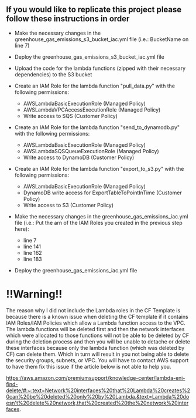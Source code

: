 ## If you would like to replicate this project please follow these instructions in order
- Make the necessary changes in the greenhouse_gas_emissions_s3_bucket_iac.yml file (i.e.: BucketName on line 7)
- Deploy the greenhouse_gas_emissions_s3_bucket_iac.yml file
- Upload the code for the lambda functions (zipped with their necessary dependencies) to the S3 bucket


- Create an IAM Role for the lambda function "pull_data.py" with the following permissions:
  
  - AWSLambdaBasicExecutionRole (Managed Policy)
  - AWSLambdaVPCAccessExecutionRole (Managed Policy)
  - Write access to SQS (Customer Policy)
  
- Create an IAM Role for the lambda function "send_to_dynamodb.py" with the following permissions:
  
  - AWSLambdaBasicExecutionRole (Managed Policy)
  - AWSLambdaSQSQueueExecutionRole (Managed Policy)
  - Write access to DynamoDB (Customer Policy)
  
- Create an IAM Role for the lambda function "export_to_s3.py" with the following permissions:
  
  - AWSLambdaBasicExecutionRole (Managed Policy)
  - DynamoDB write access for ExportTableToPointInTime (Customer Policy) 
  - Write access to S3 (Customer Policy)
  
- Make the necessary changes in the greenhouse_gas_emissions_iac.yml file (i.e.: Put the arn of the IAM Roles you created in the previous step here):
  - line 7
  - line 141
  - line 162
  - line 183
  
- Deploy the greenhouse_gas_emissions_iac.yml file


# !!Warning!!

The reason why I did not include the Lambda roles in the CF Template is because there is a known issue when deleting the CF template if it contains IAM Roles/IAM Policies which allow a Lambda function access to the VPC. The lambda functions will be deleted first and then the network interfaces which were allocated to those functions will not be able to be deleted by CF during the deletion process and then you will be unable to detache or delete these interfaces because only the lambda function (which was deleted by CF) can delete them. Which in turn will result in you not being able to delete the security groups, subnets, or VPC. You will have to contact AWS support to have them fix this issue if the article below is not able to help you.


https://aws.amazon.com/premiumsupport/knowledge-center/lambda-eni-find-delete/#:~:text=Network%20interfaces%20that%20Lambda%20creates%20can%20be%20deleted%20only%20by%20Lambda.&text=Lambda%20doesn't%20delete%20network,that%20created%20the%20network%20interfaces.
